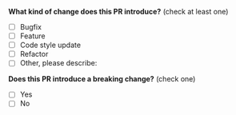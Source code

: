 <!--
Please make sure to read the Pull Request Guidelines:
https://github.com/DannyFeliz/Dashi/blob/repository-docs/.github/CONTRIBUTING.md#pull-request-guidelines
-->
<!-- PULL REQUEST TEMPLATE -->
<!-- (Update "[ ]" to "[x]" to check a box) -->

<!-- Write the pull request description here -->


**What kind of change does this PR introduce?** (check at least one)

- [ ] Bugfix
- [ ] Feature
- [ ] Code style update
- [ ] Refactor
- [ ] Other, please describe:

**Does this PR introduce a breaking change?** (check one)

- [ ] Yes
- [ ] No
